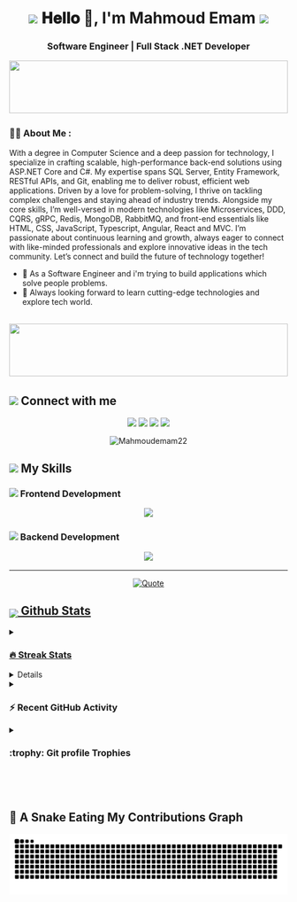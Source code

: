 <h1 align="center">
  <img src="GIF/Earth.gif" width="24px">
   𝐇𝐞𝐥𝐥𝐨 👋, I'm Mahmoud Emam
  <img src="GIF/Hi.gif" width="40px" />
</h1>
 

<h3 align="center">
  Software Engineer | Full Stack .NET Developer
</h3>
<img src="https://github.com/Govindv7555/Govindv7555/blob/main/49e76e0596857673c5c80c85b84394c1.gif" width=100% height=95px>



### :man_technologist: About Me :
With a degree in Computer Science and a deep passion for technology, I specialize in crafting scalable, high-performance back-end solutions using ASP.NET Core and C#. My expertise spans SQL Server, Entity Framework, RESTful APIs, and Git, enabling me to deliver robust, efficient web applications.
Driven by a love for problem-solving, I thrive on tackling complex challenges and staying ahead of industry trends. Alongside my core skills, I’m well-versed in modern technologies like Microservices, DDD, CQRS, gRPC, Redis, MongoDB, RabbitMQ, and front-end essentials like HTML, CSS, JavaScript, Typescript, Angular, React and MVC.
I’m passionate about continuous learning and growth, always eager to connect with like-minded professionals and explore innovative ideas in the tech community. 
Let’s connect and build the future of technology together!
- :seedling: As a Software Engineer and i'm trying to build applications which solve people problems.
- :telescope: Always looking forward to learn cutting-edge technologies and explore tech world.
<br>

<img src="https://github.com/Govindv7555/Govindv7555/blob/main/49e76e0596857673c5c80c85b84394c1.gif" width=100% height=95px>


<br>

<h2> <img src='https://raw.githubusercontent.com/ShahriarShafin/ShahriarShafin/main/Assets/handshake.gif' width="80"> Connect with me </h2>


<p align="center">
<a href="https://www.linkedin.com/in/mahmoud-emam-7a532a23b" target="_blank"><img src="https://img.shields.io/badge/-Mahmoud%20Emam-0077B5?style=for-the-badge&logo=Linkedin&logoColor=white"/></a>
<a href="https://t.me/@mahmoudemam12" target="_blank"><img src="https://img.shields.io/badge/-Mahmoud%20Emam-0077B5?style=for-the-badge&logo=Telegram&logoColor=white"/></a>
<a href="https://wa.me/+201127601306" target="_blank"><img src="https://img.shields.io/badge/-Mahmoud%20Emam-25D366?style=for-the-badge&logo=WhatsApp&logoColor=white"/></a>
<a href="mailto:mahmoud.emam.mh@gmail.com" target="_blank"><img src="https://img.shields.io/badge/-Mahmoud%20Emam-EA2328?style=for-the-badge&logo=Gmail&logoColor=red"/></a>
<p align="center">
<p align="center"> <img src="https://komarev.com/ghpvc/?username=Mahmoudemam22&label=Profile%20views&color=0e75b6&style=flat"   height="28" alt="Mahmoudemam22" /> </p>
</p>

## <img src="https://media2.giphy.com/media/QssGEmpkyEOhBCb7e1/giphy.gif?cid=ecf05e47a0n3gi1bfqntqmob8g9aid1oyj2wr3ds3mg700bl&rid=giphy.gif" width ="3%"> My Skills

### <img src = "https://github.com/7oSkaaa/7oSkaaa/blob/main/Images/IDEs.gif?raw=true" width=5%>  Frontend Development
  <p align="center">
	<img height="75" src="https://go-skill-icons.vercel.app/api/icons?i=html,css,js,bootstrap,sass,typescript,angular,react,git,github"/>
  </p>
  
  ### <img src = "https://github.com/7oSkaaa/7oSkaaa/blob/main/Images/Programming_Languages.gif?raw=true" width=5%> Backend Development
  <p align="center">
	<img height="75" src="https://go-skill-icons.vercel.app/api/icons?i=cpp,cs,dotnet,sqlserver,postgresql,redis,postman,azure,docker,grpc,graphql,mongodb"/>
  </p>
  
---

<p align = "center">
	<a href="https://github.com/piyushsuthar/github-readme-quotes"> <img alt = "Quote" src="https://quotes-github-readme.vercel.app/api?type=horizontal&theme=tokyonight&animation=grow_out_in&quoteCategory=programming">
</p>

## <img src="https://media1.giphy.com/media/v1.Y2lkPTc5MGI3NjExYzFhYzJkMmQ2MWQ3ZGY3MDhjZTE3MDI2Mzk3NzE1OWQyZTRlMmYwMCZjdD1z/iY8CRBdQXODJSCERIr/giphy.gif" width=5% valign="bottom"> Github Stats

<details><summary><h3> 🔥 Streak Stats</h3></summary>

----	

<p align="center"><img src="https://github-readme-streak-stats.herokuapp.com/?user=Mahmoudemam22&theme=tokyonight_duo" alt="Mahmoudemam22" /></p>

</details>
  
<details><summary><h3>💻 GitHub Profile Stats</h3></summary>

----
	
<p align="center">
    <a href="https://github.com/anuraghazra/github-readme-stats">
	    <img alt="Mahmoud emam's Github Stats" src="https://github-readme-stats.vercel.app/api?username=Mahmoudemam22&show_icons=true&count_private=true&locale=en&theme=tokyonight&layout=compact" height="230px"/></a>
	  <img src="https://github-readme-stats.vercel.app/api/top-langs/?username=Mahmoudemam22&hide_border=true&show_icons=true&include_all_commits=true&count_private=true&line_height=21&text_color=fff&title_color=fff&icon_color=6a11cb&bg_color=0,321575,8D0B93,FF057C" alt="Mahmoudemam22" height="230px"/>
<br/>

  <b>Note:</b> Top languages is only a metric of the languages my public code consists of and doesn't reflect experience or skill level.
  </p>
</details>

<details><summary><h3>⚡ Recent GitHub Activity</h3></summary>

----
	
<img src="https://github-readme-activity-graph.vercel.app/graph?username=Mahmoudemam22&bg_color=1a1b27&color=aa82d9&line=628edb&point=64bfaf&area=true&hide_border=true)(https://github.com/ashutosh00710/github-readme-activity-graph)">
 
</details>

<details><summary> <h3> :trophy: Git profile Trophies </h3></summary>

----
	
<p align="center"> <a href="https://github.com/ryo-ma/github-profile-trophy"><img src="https://github-profile-trophy.vercel.app/?username=Mahmoudemam22&layout=compact&theme=tokyonight&column=4&margin-w=15&margin-h=15" alt="Mahmoudemam22" /></a> </p>


	
</details>
	
</br></br>
	
## 🐍 A Snake Eating My Contributions Graph

<p align="center">
	<picture>
		  <source media="(prefers-color-scheme: dark)" srcset="https://raw.githubusercontent.com/7oSkaaa/7oSkaaa/output/github-contribution-grid-snake-dark.svg">
		  <source media="(prefers-color-scheme: light)" srcset="https://raw.githubusercontent.com/7oSkaaa/7oSkaaa/output/github-contribution-grid-snake.svg">
		  <img alt="github contribution grid snake animation" src="https://raw.githubusercontent.com/7oSkaaa/7oSkaaa/output/github-contribution-grid-snake.svg">
	</picture>
</p>

